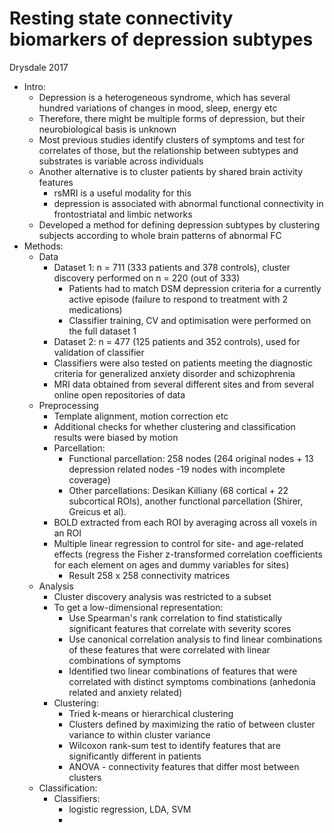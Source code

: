 # Resting state connectivity biomarkers of depression subtypes

Drysdale 2017

- Intro:
  - Depression is a heterogeneous syndrome, which has several hundred variations of changes in mood, sleep, energy etc
  - Therefore, there might be multiple forms of depression, but their neurobiological basis is unknown
  - Most previous studies identify clusters of symptoms and test for correlates of those, but the relationship between subtypes and substrates is variable across individuals
  - Another alternative is to cluster patients by shared brain activity features 
    - rsMRI is a useful modality for this
    - depression is associated with abnormal functional connectivity in frontostriatal and limbic networks
  - Developed a method for defining depression subtypes by clustering subjects according to whole brain patterns of abnormal FC
- Methods:
  - Data
    - Dataset 1: n = 711 (333 patients and 378 controls), cluster discovery performed on n = 220 (out of 333)
      - Patients had to match DSM depression criteria for a currently active episode (failure to respond to treatment with 2 medications)
      - Classifier training, CV and optimisation were performed on the full dataset 1
    - Dataset 2: n = 477 (125 patients and 352 controls), used for validation of classifier
    - Classifiers were also tested on patients meeting the diagnostic criteria for generalized anxiety disorder and schizophrenia
    - MRI data obtained from several different sites and from several online open repositories of data
  - Preprocessing
    - Template alignment, motion correction etc
    - Additional checks for whether clustering and classification results were biased by motion
    - Parcellation:
      - Functional parcellation: 258 nodes (264 original nodes + 13 depression related nodes -19 nodes with incomplete coverage)
      - Other parcellations: Desikan Killiany (68 cortical + 22 subcortical ROIs), another functional parcellation (Shirer, Greicus et al).
    - BOLD extracted from each ROI by averaging across all voxels in an ROI
    - Multiple linear regression to control for site- and age-related effects (regress the Fisher z-transformed correlation coefficients for each element on ages and dummy variables for sites)
      - Result 258 x 258 connectivity matrices
  - Analysis
    - Cluster discovery analysis was restricted to a subset
    - To get a low-dimensional representation:
      - Use Spearman's rank correlation to find statistically significant features that correlate with severity scores
      - Use canonical correlation analysis to find linear combinations of these features that were correlated with linear combinations of symptoms
      - Identified two linear combinations of features that were correlated with distinct symptoms combinations (anhedonia related and anxiety related)
    - Clustering:
      - Tried k-means or hierarchical clustering
      - Clusters defined by maximizing the ratio of between cluster variance to within cluster variance
      - Wilcoxon rank-sum test to identify features that are significantly different in patients
      - ANOVA - connectivity features that differ most between clusters
  - Classification:
    - Classifiers:
      - logistic regression, LDA, SVM
      - 